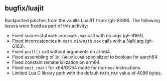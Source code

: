 ## bugfix/luajit

Backported patches from the vanilla LuaJIT trunk (gh-8069).
The following issues were fixed as part of this activity:

* Fixed successful `math.min/math.max` call with no args (gh-6163).
* Fixed inconsistencies in `math.min/math.max` calls with a NaN arg (gh-6163).
* Fixed `pcall()` call without arguments on arm64.
* Fixed assembling of ``IR_{AHUV}LOAD`` specialized to boolean for aarch64.
* Fixed constant rematerialization on arm64.
* Fixed `emit_rma()` for x64/GC64 mode for non-`mov` instructions.
* Limited Lua C library path with the default `PATH_MAX` value of 4096 bytes.
